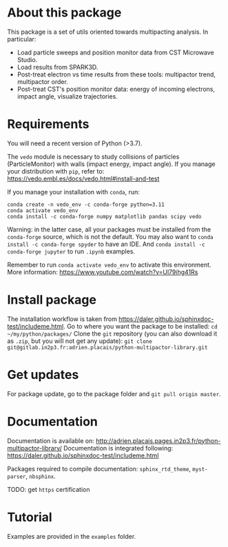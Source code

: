 # About this package
This package is a set of utils oriented towards multipacting analysis.
In particular:
 - Load particle sweeps and position monitor data from CST Microwave Studio.
 - Load results from SPARK3D.
 - Post-treat electron vs time results from these tools: multipactor trend, multipactor order.
 - Post-treat CST's position monitor data: energy of incoming electrons, impact angle, visualize trajectories.

# Requirements
You will need a recent version of Python (>3.7).

The `vedo` module is necessary to study collisions of particles (ParticleMonitor) with walls (impact energy, impact angle).
If you manage your distribution with `pip`, refer to: https://vedo.embl.es/docs/vedo.html#install-and-test

If you manage your installation with `conda`, run:
```
conda create -n vedo_env -c conda-forge python=3.11
conda activate vedo_env
conda install -c conda-forge numpy matplotlib pandas scipy vedo
```
Warning: in the latter case, all your packages must be installed from the `conda-forge` source, which is not the default.
You may also want to `conda install -c conda-forge spyder` to have an IDE.
And `conda install -c conda-forge jupyter` to run `.ipynb` examples.

Remember to run `conda activate vedo_env` to activate this environment.
More information: https://www.youtube.com/watch?v=Ul79ihg41Rs

# Install package
The installation workflow is taken from https://daler.github.io/sphinxdoc-test/includeme.html.
Go to where you want the package to be installed:
``cd ~/my/python/packages/``
Clone the `git` repository (you can also download it as `.zip`, but you will not get any update):
``git clone git@gitlab.in2p3.fr:adrien.placais/python-multipactor-library.git``

# Get updates
For package update, go to the package folder and `git pull origin master`.

# Documentation
Documentation is available on: http://adrien.placais.pages.in2p3.fr/python-multipactor-library/
Documentation is integrated following: https://daler.github.io/sphinxdoc-test/includeme.html

Packages required to compile documentation: `sphinx_rtd_theme`, `myst-parser`, `nbsphinx`.

TODO: get `https` certification

# Tutorial
Examples are provided in the `examples` folder.
